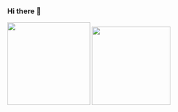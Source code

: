 ### Hi there 👋

<!--
**lcs-martins/lcs-martins** is a ✨ _special_ ✨ repository because its `README.md` (this file) appears on your GitHub profile.

Here are some ideas to get you started:

- 🔭 I’m currently working on ...
- 🌱 I’m currently learning ...
- 👯 I’m looking to collaborate on ...
- 🤔 I’m looking for help with ...
- 💬 Ask me about ...
- 📫 How to reach me: ...
- 😄 Pronouns: ...
- ⚡ Fun fact: ...
-->



<img height="190em" src="https://github-readme-stats.vercel.app/api?username=lcs-martins&show_icons=true&hide_border=true&hide_rank=true" /> <img height="180em" src="https://github-readme-stats.vercel.app/api/top-langs/?username=lcs-martins&layout=compact)" />
